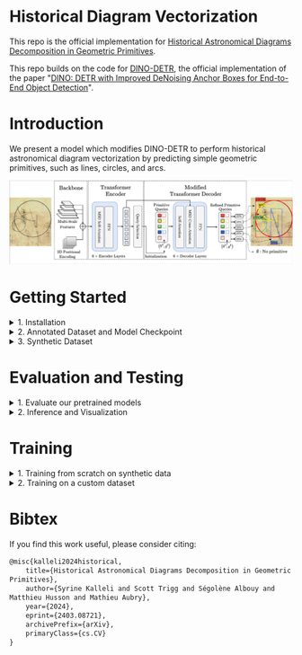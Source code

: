 # Historical Diagram Vectorization

This repo is the official implementation for [Historical Astronomical Diagrams Decomposition in Geometric Primitives](http://imagine.enpc.fr/~kallelis/icdar2024/).

This repo builds on the code for [DINO-DETR](https://github.com/IDEA-Research/DINO), the official implementation of the paper "[DINO: DETR with Improved DeNoising Anchor Boxes for End-to-End Object Detection](https://arxiv.org/abs/2203.03605)".

# Introduction
We present a model which modifies DINO-DETR to perform historical astronomical diagram vectorization by predicting simple geometric primitives, such as lines, circles, and arcs.

![method](figures/architecture_figure.jpg "model arch")

# Getting Started
<details>
  <summary>1. Installation</summary>

The model was trained with `python=3.11.0`, `pytorch=2.1.0`, `cuda=11.8` and 
builds on the DETR-variants [DINO](https://arxiv.org/abs/2203.03605)/[DN](https://arxiv.org/abs/2203.01305)/[DAB](https://arxiv.org/abs/2201.12329) and [Deformable-DETR](https://arxiv.org/abs/2010.04159). 

1. Clone this repository and create virtual environment
   ```bash
   git clone git@github.com:vayvi/HDV.git
   cd HDV/
   python3 -m venv venv
   source venv/bin/activate
   ```
2. Follow instructions to install a [Pytorch](https://pytorch.org/get-started/locally/) version compatible with your system and CUDA version
3. Install other dependencies
    ```bash
    pip install -r requirements.txt
    ```
4. Compiling CUDA operators
    ```bash
    cd src/models/dino/ops
    python setup.py build install # 'cuda not availabel', run => export CUDA_HOME=/usr/local/cuda-<version>
    # unit test (should see all checking is True) # could output an outofmemory error
    python test.py
    cd ../../../..
    ```
5. Installing the local package for synthetic data generation
    ```bash
    pip install -e synthetic/.
    ```
</details>

<details>
    <summary>2. Annotated Dataset and Model Checkpoint</summary>

Our annotated dataset along with our main model checkpoints can be found [here](https://drive.google.com/drive/folders/1W3SdaGah2l8QIxPcQt4i3s446NAzPx4J?usp=sharing). 
Annotations are in SVG format. We provide helper functions for parsing svg files in Python if you would like to process a custom annotated dataset.

To download the manually annotated dataset, run:
```bash
bash scripts/download_eida_data.sh
```

Datasets should be organized as follows:
```bash
data/
  └── eida_dataset/
  	 └── images_and_svgs/
  └── custom_dataset/
  	 └── images_and_svgs/
```

You can process the ground-truth data for evaluation using:
```bash
bash scripts/process_annotated_data.sh "eida_dataset" # or "custom_dataset", etc.
```
</details>

<details>
<summary>3. Synthetic Dataset</summary>

### Generate Synthetic Dataset

The synthetic dataset generation process requires a resource of text and document backgrounds. 
We use the resources available in [docExtractor](https://github.com/monniert/docExtractor) and [diagram-extraction](https://github.com/Segolene-Albouy/Diagram-extraction).
The code for generating the synthetic data is also heavily based on docExtractor.

To get the synthetic resource (backgrounds) for the synthetic dataset you can launch:
```bash
bash scripts/download_synthetic_resource.sh
```

### Or download it

Download the synthetic resource folder [here](https://www.dropbox.com/s/tiqqb166f5ygzx2/synthetic_resource.zip?dl=0) and unzip it in the data folder.

</details>

# Evaluation and Testing

<details>
  <summary>1. Evaluate our pretrained models</summary>

To download the pretrained models, run:
```bash
bash scripts/download_pretrained_models.sh
```

After downloading and processing the evaluation dataset, you can evaluate the pretrained model as follows.
Download a model checkpoint, for example "checkpoint0012.pth" and launch

```bash
bash scripts/evaluate_on_eida_final.sh <model_name> epoch_number
```

For example:
```bash
bash scripts/evaluate_on_eida_final.sh main_model 0012
```

You should get the AP for different primitives and for different distance thresholds.
</details>


<details>

  <summary>2. Inference and Visualization</summary>

For inference and visualizing results over custom images, you can use the [notebook](src/inference.ipynb).

</details>

# Training
<details>
  <summary>1. Training from scratch on synthetic data</summary>
To re-train the model from scratch on the synthetic dataset, you can launch 

```bash
bash scripts/train_model.sh config/
```
</details>

<details>
  <summary>2. Training on a custom dataset</summary>
To train on a custom dataset, the custom dataset annotations should be in a COCO-like format, and should be in 

```bash
  data/
    └── custom_dataset_processed/
      └── annotations/
      └── train/
      └── val/
```
You should then adjust the coco_path variable to `custom_dataset_processed` in the [config](src/config/DINO_4scale.py) file.
</details>

# Bibtex
If you find this work useful, please consider citing:

```
@misc{kalleli2024historical,
    title={Historical Astronomical Diagrams Decomposition in Geometric Primitives},
    author={Syrine Kalleli and Scott Trigg and Ségolène Albouy and Matthieu Husson and Mathieu Aubry},
    year={2024},
    eprint={2403.08721},
    archivePrefix={arXiv},
    primaryClass={cs.CV}
}
```
